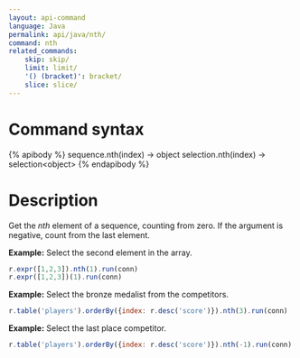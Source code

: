 ```yaml
---
layout: api-command
language: Java
permalink: api/java/nth/
command: nth
related_commands:
    skip: skip/
    limit: limit/
    '() (bracket)': bracket/
    slice: slice/
---
```


# Command syntax #

{% apibody %}
sequence.nth(index) &rarr; object
selection.nth(index) &rarr; selection&lt;object&gt;
{% endapibody %}

# Description #

Get the *nth* element of a sequence, counting from zero. If the argument is negative, count from the last element.

__Example:__ Select the second element in the array.

```js
r.expr([1,2,3]).nth(1).run(conn)
r.expr([1,2,3])(1).run(conn)
```

__Example:__ Select the bronze medalist from the competitors.

```js
r.table('players').orderBy({index: r.desc('score')}).nth(3).run(conn)
```

__Example:__ Select the last place competitor.

```js
r.table('players').orderBy({index: r.desc('score')}).nth(-1).run(conn)
```
